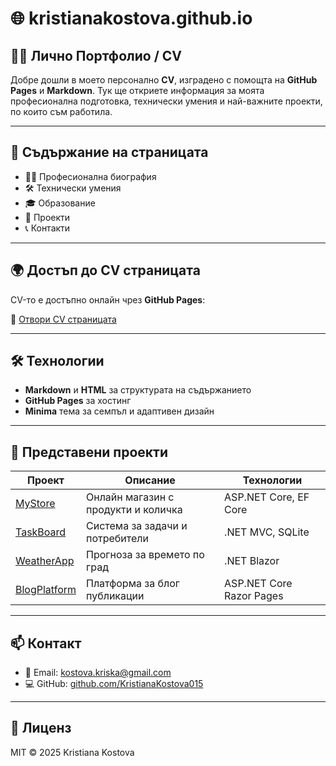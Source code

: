 # 🌐 kristianakostova.github.io

## 👩‍💻 Лично Портфолио / CV

Добре дошли в моето персонално **CV**, изградено с помощта на **GitHub Pages** и **Markdown**. Тук ще откриете информация за моята професионална подготовка, технически умения и най-важните проекти, по които съм работила.

---

## 🧾 Съдържание на страницата

- 👩‍💼 Професионална биография  
- 🛠️ Технически умения  
- 🎓 Образование  
- 📂 Проекти  
- 📞 Контакти  

---

## 🌍 Достъп до CV страницата

CV-то е достъпно онлайн чрез **GitHub Pages**:

🔗 [Отвори CV страницата](https://KristianaKostova015.github.io/)

---

## 🛠️ Технологии

- **Markdown** и **HTML** за структурата на съдържанието  
- **GitHub Pages** за хостинг  
- **Minima** тема за семпъл и адаптивен дизайн  

---

## 📂 Представени проекти

| Проект | Описание | Технологии |
|--------|----------|------------|
| [MyStore](https://github.com/username/mystore) | Онлайн магазин с продукти и количка | ASP.NET Core, EF Core |
| [TaskBoard](https://github.com/username/taskboard) | Система за задачи и потребители | .NET MVC, SQLite |
| [WeatherApp](https://github.com/username/weatherapp) | Прогноза за времето по град | .NET Blazor |
| [BlogPlatform](https://github.com/username/blogplatform) | Платформа за блог публикации | ASP.NET Core Razor Pages |

---

## 📫 Контакт

- 📧 Email: kostova.kriska@gmail.com  
- 💻 GitHub: [github.com/KristianaKostova015](https://github.com/KristianaKostova015)

---

## 📄 Лиценз

MIT © 2025 Kristiana Kostova
